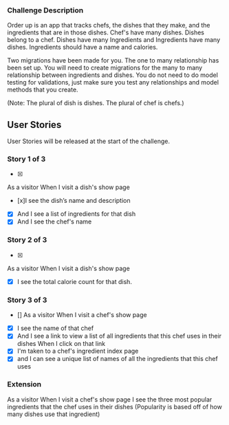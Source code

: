 ### Challenge Description

Order up is an app that tracks chefs, the dishes that they make, and the ingredients that are in those dishes. Chef's have many dishes. Dishes belong to a chef. Dishes have many Ingredients and Ingredients have many dishes. Ingredients should have a name and calories.

Two migrations have been made for you. The one to many relationship has been set up. You will need to create migrations for the many to many relationship between ingredients and dishes. You do not need to do model testing for validations, just make sure you test any relationships and model methods that you create.


(Note: The plural of dish is dishes. The plural of chef is chefs.)

## User Stories

User Stories will be released at the start of the challenge.

### Story 1 of 3
- [x]
As a visitor
When I visit a dish's show page

- [x]I see the dish’s name and description
- [x] And I see a list of ingredients for that dish
- [x] And I see the chef's name

### Story 2 of 3
- [x]
As a visitor
When I visit a dish's show page
- [x] I see the total calorie count for that dish.

### Story 3 of 3
- []
As a visitor
When I visit a chef's show page

- [x] I see the name of that chef
- [x] And I see a link to view a list of all ingredients that this chef uses in their dishes
When I click on that link
- [x] I'm taken to a chef's ingredient index page
- [x] and I can see a unique list of names of all the ingredients that this chef uses

### Extension
As a visitor
When I visit a chef's show page
I see the three most popular ingredients that the chef uses in their dishes
(Popularity is based off of how many dishes use that ingredient)
